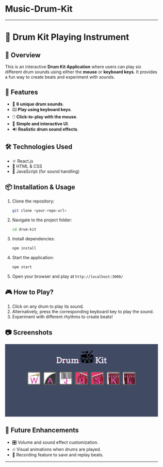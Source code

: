 # Music-Drum-Kit
---

# 🥁 Drum Kit Playing Instrument

## 📌 Overview
This is an interactive **Drum Kit Application** where users can play six different drum sounds using either the **mouse** or **keyboard keys**. It provides a fun way to create beats and experiment with sounds.

## 🚀 Features
- 🎵 **6 unique drum sounds**.
- ⌨️ **Play using keyboard keys**.
- 🖱️ **Click-to-play with the mouse**.
- 🎨 **Simple and interactive UI**.
- 🔊 **Realistic drum sound effects**.

## 🛠️ Technologies Used
- ⚛️ React.js
- 🎨 HTML & CSS
- 🎼 JavaScript (for sound handling)

## 📦 Installation & Usage
1. Clone the repository:
   ```bash
   git clone <your-repo-url>
   ```
2. Navigate to the project folder:
   ```bash
   cd drum-kit
   ```
3. Install dependencies:
   ```bash
   npm install
   ```
4. Start the application:
   ```bash
   npm start
   ```
5. Open your browser and play at `http://localhost:3000/`

## 🎮 How to Play?
1. Click on any drum to play its sound.
2. Alternatively, press the corresponding keyboard key to play the sound.
3. Experiment with different rhythms to create beats!

## 📷 Screenshots 
![Drum Kit Screenshot](Screenshot%202025-04-02%20234308.png)

## 🌟 Future Enhancements
- 🎛️ Volume and sound effect customization.
- 🔥 Visual animations when drums are played.
- 🎵 Recording feature to save and replay beats.

---
